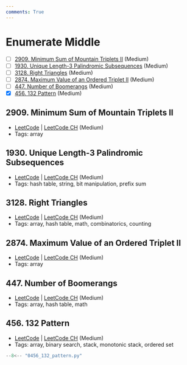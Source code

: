 ```yaml
---
comments: True
---
```


# Enumerate Middle

- [ ] [2909. Minimum Sum of Mountain Triplets II](https://leetcode.cn/problems/minimum-sum-of-mountain-triplets-ii/) (Medium)
- [ ] [1930. Unique Length-3 Palindromic Subsequences](https://leetcode.cn/problems/unique-length-3-palindromic-subsequences/) (Medium)
- [ ] [3128. Right Triangles](https://leetcode.cn/problems/right-triangles/) (Medium)
- [ ] [2874. Maximum Value of an Ordered Triplet II](https://leetcode.cn/problems/maximum-value-of-an-ordered-triplet-ii/) (Medium)
- [ ] [447. Number of Boomerangs](https://leetcode.cn/problems/number-of-boomerangs/) (Medium)
- [x] [456. 132 Pattern](https://leetcode.cn/problems/132-pattern/) (Medium)

## 2909. Minimum Sum of Mountain Triplets II

-   [LeetCode](https://leetcode.com/problems/minimum-sum-of-mountain-triplets-ii/) | [LeetCode CH](https://leetcode.cn/problems/minimum-sum-of-mountain-triplets-ii/) (Medium)
-   Tags: array

## 1930. Unique Length-3 Palindromic Subsequences

-   [LeetCode](https://leetcode.com/problems/unique-length-3-palindromic-subsequences/) | [LeetCode CH](https://leetcode.cn/problems/unique-length-3-palindromic-subsequences/) (Medium)
-   Tags: hash table, string, bit manipulation, prefix sum

## 3128. Right Triangles

-   [LeetCode](https://leetcode.com/problems/right-triangles/) | [LeetCode CH](https://leetcode.cn/problems/right-triangles/) (Medium)
-   Tags: array, hash table, math, combinatorics, counting

## 2874. Maximum Value of an Ordered Triplet II

-   [LeetCode](https://leetcode.com/problems/maximum-value-of-an-ordered-triplet-ii/) | [LeetCode CH](https://leetcode.cn/problems/maximum-value-of-an-ordered-triplet-ii/) (Medium)
-   Tags: array

## 447. Number of Boomerangs

-   [LeetCode](https://leetcode.com/problems/number-of-boomerangs/) | [LeetCode CH](https://leetcode.cn/problems/number-of-boomerangs/) (Medium)
-   Tags: array, hash table, math

## 456. 132 Pattern

-   [LeetCode](https://leetcode.com/problems/132-pattern/) | [LeetCode CH](https://leetcode.cn/problems/132-pattern/) (Medium)
-   Tags: array, binary search, stack, monotonic stack, ordered set

```python title="456. 132 Pattern"
--8<-- "0456_132_pattern.py"
```
